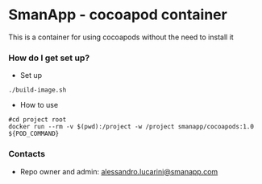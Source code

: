 # SmanApp - cocoapod container #

This is a container for using cocoapods without the need to install it

### How do I get set up? ###
* Set up
```
./build-image.sh
```

* How to use
```
#cd project root
docker run --rm -v $(pwd):/project -w /project smanapp/cocoapods:1.0 ${POD_COMMAND}
```

### Contacts ###
* Repo owner and admin: alessandro.lucarini@smanapp.com